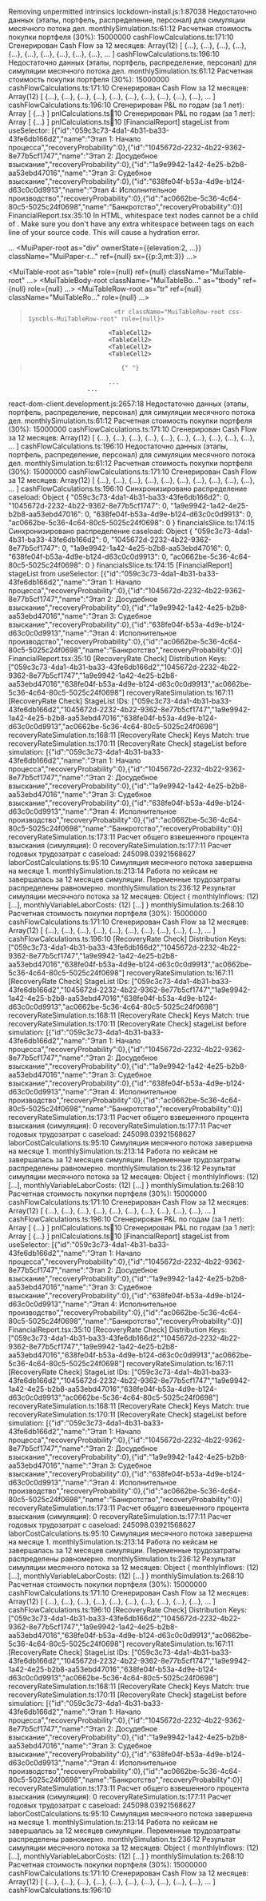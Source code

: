 Removing unpermitted intrinsics lockdown-install.js:1:87038
Недостаточно данных (этапы, портфель, распределение, персонал) для симуляции месячного потока дел. monthlySimulation.ts:61:12
Расчетная стоимость покупки портфеля (30%): 15000000 cashFlowCalculations.ts:171:10
Сгенерирован Cash Flow за 12 месяцев: 
Array(12) [ {…}, {…}, {…}, {…}, {…}, {…}, {…}, {…}, {…}, {…}, … ]
cashFlowCalculations.ts:196:10
Недостаточно данных (этапы, портфель, распределение, персонал) для симуляции месячного потока дел. monthlySimulation.ts:61:12
Расчетная стоимость покупки портфеля (30%): 15000000 cashFlowCalculations.ts:171:10
Сгенерирован Cash Flow за 12 месяцев: 
Array(12) [ {…}, {…}, {…}, {…}, {…}, {…}, {…}, {…}, {…}, {…}, … ]
cashFlowCalculations.ts:196:10
Сгенерирован P&L по годам (за 1 лет): 
Array [ {…} ]
pnlCalculations.ts:100:10
Сгенерирован P&L по годам (за 1 лет): 
Array [ {…} ]
pnlCalculations.ts:100:10
[FinancialReport] stageList from useSelector: [{"id":"059c3c73-4da1-4b31-ba33-43fe6db166d2","name":"Этап 1: Начало процесса","recoveryProbability":0},{"id":"1045672d-2232-4b22-9362-8e77b5cf1747","name":"Этап 2: Досудебное взыскание","recoveryProbability":0},{"id":"1a9e9942-1a42-4e25-b2b8-aa53ebd47016","name":"Этап 3: Судебное взыскание","recoveryProbability":0},{"id":"638fe04f-b53a-4d9e-b124-d63c0c0d9913","name":"Этап 4: Исполнительное производство","recoveryProbability":0},{"id":"ac0662be-5c36-4c64-80c5-5025c24f0698","name":"Банкротство","recoveryProbability":0}] FinancialReport.tsx:35:10
In HTML, whitespace text nodes cannot be a child of <tr>. Make sure you don't have any extra whitespace between tags on each line of your source code.
This will cause a hydration error.

  ...
    <MuiPaper-root as="div" ownerState={{elevation:2, ...}} className="MuiPaper-r..." ref={null} sx={{p:3,mt:3}} ...>
      <Insertion6>
      <div className="MuiPaper-r..." style={{...}}>
        <Typography2>
        <Box3>
        <TableContainer2>
          <MuiTableContainer-root ref={null} as="div" className="MuiTableCo..." ownerState={{...}}>
            <Insertion6>
            <div className="MuiTableCo...">
              <Table2 size="small" aria-label="cash flow ...">
                <MuiTable-root as="table" role={null} ref={null} className="MuiTable-root" ...>
                  <Insertion6>
                  <table role={null} className="MuiTable-r..." aria-label="cash flow ...">
                    <TableHead2>
                    <TableBody2>
                      <MuiTableBody-root className="MuiTableBo..." as="tbody" ref={null} role={null} ...>
                        <Insertion6>
                        <tbody className="MuiTableBo..." role={null}>
                          <TableRow2>
                            <MuiTableRow-root as="tr" ref={null} className="MuiTableRo..." role={null} ...>
                              <Insertion6>
>                             <tr className="MuiTableRow-root css-1yncbls-MuiTableRow-root" role={null}>
                                <TableCell2>
                                <TableCell2>
                                <TableCell2>
                                <TableCell2>
>                               {" "}
                                ...
                          ...
react-dom-client.development.js:2657:18
Недостаточно данных (этапы, портфель, распределение, персонал) для симуляции месячного потока дел. monthlySimulation.ts:61:12
Расчетная стоимость покупки портфеля (30%): 15000000 cashFlowCalculations.ts:171:10
Сгенерирован Cash Flow за 12 месяцев: 
Array(12) [ {…}, {…}, {…}, {…}, {…}, {…}, {…}, {…}, {…}, {…}, … ]
cashFlowCalculations.ts:196:10
Недостаточно данных (этапы, портфель, распределение, персонал) для симуляции месячного потока дел. monthlySimulation.ts:61:12
Расчетная стоимость покупки портфеля (30%): 15000000 cashFlowCalculations.ts:171:10
Сгенерирован Cash Flow за 12 месяцев: 
Array(12) [ {…}, {…}, {…}, {…}, {…}, {…}, {…}, {…}, {…}, {…}, … ]
cashFlowCalculations.ts:196:10
Синхронизировано распределение caseload: 
Object { "059c3c73-4da1-4b31-ba33-43fe6db166d2": 0, "1045672d-2232-4b22-9362-8e77b5cf1747": 0, "1a9e9942-1a42-4e25-b2b8-aa53ebd47016": 0, "638fe04f-b53a-4d9e-b124-d63c0c0d9913": 0, "ac0662be-5c36-4c64-80c5-5025c24f0698": 0 }
financialsSlice.ts:174:15
Синхронизировано распределение caseload: 
Object { "059c3c73-4da1-4b31-ba33-43fe6db166d2": 0, "1045672d-2232-4b22-9362-8e77b5cf1747": 0, "1a9e9942-1a42-4e25-b2b8-aa53ebd47016": 0, "638fe04f-b53a-4d9e-b124-d63c0c0d9913": 0, "ac0662be-5c36-4c64-80c5-5025c24f0698": 0 }
financialsSlice.ts:174:15
[FinancialReport] stageList from useSelector: [{"id":"059c3c73-4da1-4b31-ba33-43fe6db166d2","name":"Этап 1: Начало процесса","recoveryProbability":0},{"id":"1045672d-2232-4b22-9362-8e77b5cf1747","name":"Этап 2: Досудебное взыскание","recoveryProbability":0},{"id":"1a9e9942-1a42-4e25-b2b8-aa53ebd47016","name":"Этап 3: Судебное взыскание","recoveryProbability":0},{"id":"638fe04f-b53a-4d9e-b124-d63c0c0d9913","name":"Этап 4: Исполнительное производство","recoveryProbability":0},{"id":"ac0662be-5c36-4c64-80c5-5025c24f0698","name":"Банкротство","recoveryProbability":0}] FinancialReport.tsx:35:10
[RecoveryRate Check] Distribution Keys: ["059c3c73-4da1-4b31-ba33-43fe6db166d2","1045672d-2232-4b22-9362-8e77b5cf1747","1a9e9942-1a42-4e25-b2b8-aa53ebd47016","638fe04f-b53a-4d9e-b124-d63c0c0d9913","ac0662be-5c36-4c64-80c5-5025c24f0698"] recoveryRateSimulation.ts:167:11
[RecoveryRate Check] StageList IDs: ["059c3c73-4da1-4b31-ba33-43fe6db166d2","1045672d-2232-4b22-9362-8e77b5cf1747","1a9e9942-1a42-4e25-b2b8-aa53ebd47016","638fe04f-b53a-4d9e-b124-d63c0c0d9913","ac0662be-5c36-4c64-80c5-5025c24f0698"] recoveryRateSimulation.ts:168:11
[RecoveryRate Check] Keys Match: true recoveryRateSimulation.ts:170:11
[RecoveryRate Check] stageList before simulation: [{"id":"059c3c73-4da1-4b31-ba33-43fe6db166d2","name":"Этап 1: Начало процесса","recoveryProbability":0},{"id":"1045672d-2232-4b22-9362-8e77b5cf1747","name":"Этап 2: Досудебное взыскание","recoveryProbability":0},{"id":"1a9e9942-1a42-4e25-b2b8-aa53ebd47016","name":"Этап 3: Судебное взыскание","recoveryProbability":0},{"id":"638fe04f-b53a-4d9e-b124-d63c0c0d9913","name":"Этап 4: Исполнительное производство","recoveryProbability":0},{"id":"ac0662be-5c36-4c64-80c5-5025c24f0698","name":"Банкротство","recoveryProbability":0}] recoveryRateSimulation.ts:173:11
Расчет общего взвешенного процента взыскания (симуляция): 0 recoveryRateSimulation.ts:177:11
Расчет годовых трудозатрат с caseload: 245098.03921568627 laborCostCalculations.ts:95:10
Симуляция месячного потока завершена на месяце 1. monthlySimulation.ts:213:14
Работа по кейсам не завершалась за 12 месяцев симуляции. Переменные трудозатраты распределены равномерно. monthlySimulation.ts:236:12
Результат симуляции месячного потока за 12 месяцев: 
Object { monthlyInflows: (12) […], monthlyVariableLaborCosts: (12) […] }
monthlySimulation.ts:268:10
Расчетная стоимость покупки портфеля (30%): 15000000 cashFlowCalculations.ts:171:10
Сгенерирован Cash Flow за 12 месяцев: 
Array(12) [ {…}, {…}, {…}, {…}, {…}, {…}, {…}, {…}, {…}, {…}, … ]
cashFlowCalculations.ts:196:10
[RecoveryRate Check] Distribution Keys: ["059c3c73-4da1-4b31-ba33-43fe6db166d2","1045672d-2232-4b22-9362-8e77b5cf1747","1a9e9942-1a42-4e25-b2b8-aa53ebd47016","638fe04f-b53a-4d9e-b124-d63c0c0d9913","ac0662be-5c36-4c64-80c5-5025c24f0698"] recoveryRateSimulation.ts:167:11
[RecoveryRate Check] StageList IDs: ["059c3c73-4da1-4b31-ba33-43fe6db166d2","1045672d-2232-4b22-9362-8e77b5cf1747","1a9e9942-1a42-4e25-b2b8-aa53ebd47016","638fe04f-b53a-4d9e-b124-d63c0c0d9913","ac0662be-5c36-4c64-80c5-5025c24f0698"] recoveryRateSimulation.ts:168:11
[RecoveryRate Check] Keys Match: true recoveryRateSimulation.ts:170:11
[RecoveryRate Check] stageList before simulation: [{"id":"059c3c73-4da1-4b31-ba33-43fe6db166d2","name":"Этап 1: Начало процесса","recoveryProbability":0},{"id":"1045672d-2232-4b22-9362-8e77b5cf1747","name":"Этап 2: Досудебное взыскание","recoveryProbability":0},{"id":"1a9e9942-1a42-4e25-b2b8-aa53ebd47016","name":"Этап 3: Судебное взыскание","recoveryProbability":0},{"id":"638fe04f-b53a-4d9e-b124-d63c0c0d9913","name":"Этап 4: Исполнительное производство","recoveryProbability":0},{"id":"ac0662be-5c36-4c64-80c5-5025c24f0698","name":"Банкротство","recoveryProbability":0}] recoveryRateSimulation.ts:173:11
Расчет общего взвешенного процента взыскания (симуляция): 0 recoveryRateSimulation.ts:177:11
Расчет годовых трудозатрат с caseload: 245098.03921568627 laborCostCalculations.ts:95:10
Симуляция месячного потока завершена на месяце 1. monthlySimulation.ts:213:14
Работа по кейсам не завершалась за 12 месяцев симуляции. Переменные трудозатраты распределены равномерно. monthlySimulation.ts:236:12
Результат симуляции месячного потока за 12 месяцев: 
Object { monthlyInflows: (12) […], monthlyVariableLaborCosts: (12) […] }
monthlySimulation.ts:268:10
Расчетная стоимость покупки портфеля (30%): 15000000 cashFlowCalculations.ts:171:10
Сгенерирован Cash Flow за 12 месяцев: 
Array(12) [ {…}, {…}, {…}, {…}, {…}, {…}, {…}, {…}, {…}, {…}, … ]
cashFlowCalculations.ts:196:10
Сгенерирован P&L по годам (за 1 лет): 
Array [ {…} ]
pnlCalculations.ts:100:10
Сгенерирован P&L по годам (за 1 лет): 
Array [ {…} ]
pnlCalculations.ts:100:10
[FinancialReport] stageList from useSelector: [{"id":"059c3c73-4da1-4b31-ba33-43fe6db166d2","name":"Этап 1: Начало процесса","recoveryProbability":0},{"id":"1045672d-2232-4b22-9362-8e77b5cf1747","name":"Этап 2: Досудебное взыскание","recoveryProbability":0},{"id":"1a9e9942-1a42-4e25-b2b8-aa53ebd47016","name":"Этап 3: Судебное взыскание","recoveryProbability":0},{"id":"638fe04f-b53a-4d9e-b124-d63c0c0d9913","name":"Этап 4: Исполнительное производство","recoveryProbability":0},{"id":"ac0662be-5c36-4c64-80c5-5025c24f0698","name":"Банкротство","recoveryProbability":0}] FinancialReport.tsx:35:10
[RecoveryRate Check] Distribution Keys: ["059c3c73-4da1-4b31-ba33-43fe6db166d2","1045672d-2232-4b22-9362-8e77b5cf1747","1a9e9942-1a42-4e25-b2b8-aa53ebd47016","638fe04f-b53a-4d9e-b124-d63c0c0d9913","ac0662be-5c36-4c64-80c5-5025c24f0698"] recoveryRateSimulation.ts:167:11
[RecoveryRate Check] StageList IDs: ["059c3c73-4da1-4b31-ba33-43fe6db166d2","1045672d-2232-4b22-9362-8e77b5cf1747","1a9e9942-1a42-4e25-b2b8-aa53ebd47016","638fe04f-b53a-4d9e-b124-d63c0c0d9913","ac0662be-5c36-4c64-80c5-5025c24f0698"] recoveryRateSimulation.ts:168:11
[RecoveryRate Check] Keys Match: true recoveryRateSimulation.ts:170:11
[RecoveryRate Check] stageList before simulation: [{"id":"059c3c73-4da1-4b31-ba33-43fe6db166d2","name":"Этап 1: Начало процесса","recoveryProbability":0},{"id":"1045672d-2232-4b22-9362-8e77b5cf1747","name":"Этап 2: Досудебное взыскание","recoveryProbability":0},{"id":"1a9e9942-1a42-4e25-b2b8-aa53ebd47016","name":"Этап 3: Судебное взыскание","recoveryProbability":0},{"id":"638fe04f-b53a-4d9e-b124-d63c0c0d9913","name":"Этап 4: Исполнительное производство","recoveryProbability":0},{"id":"ac0662be-5c36-4c64-80c5-5025c24f0698","name":"Банкротство","recoveryProbability":0}] recoveryRateSimulation.ts:173:11
Расчет общего взвешенного процента взыскания (симуляция): 0 recoveryRateSimulation.ts:177:11
Расчет годовых трудозатрат с caseload: 245098.03921568627 laborCostCalculations.ts:95:10
Симуляция месячного потока завершена на месяце 1. monthlySimulation.ts:213:14
Работа по кейсам не завершалась за 12 месяцев симуляции. Переменные трудозатраты распределены равномерно. monthlySimulation.ts:236:12
Результат симуляции месячного потока за 12 месяцев: 
Object { monthlyInflows: (12) […], monthlyVariableLaborCosts: (12) […] }
monthlySimulation.ts:268:10
Расчетная стоимость покупки портфеля (30%): 15000000 cashFlowCalculations.ts:171:10
Сгенерирован Cash Flow за 12 месяцев: 
Array(12) [ {…}, {…}, {…}, {…}, {…}, {…}, {…}, {…}, {…}, {…}, … ]
cashFlowCalculations.ts:196:10
[RecoveryRate Check] Distribution Keys: ["059c3c73-4da1-4b31-ba33-43fe6db166d2","1045672d-2232-4b22-9362-8e77b5cf1747","1a9e9942-1a42-4e25-b2b8-aa53ebd47016","638fe04f-b53a-4d9e-b124-d63c0c0d9913","ac0662be-5c36-4c64-80c5-5025c24f0698"] recoveryRateSimulation.ts:167:11
[RecoveryRate Check] StageList IDs: ["059c3c73-4da1-4b31-ba33-43fe6db166d2","1045672d-2232-4b22-9362-8e77b5cf1747","1a9e9942-1a42-4e25-b2b8-aa53ebd47016","638fe04f-b53a-4d9e-b124-d63c0c0d9913","ac0662be-5c36-4c64-80c5-5025c24f0698"] recoveryRateSimulation.ts:168:11
[RecoveryRate Check] Keys Match: true recoveryRateSimulation.ts:170:11
[RecoveryRate Check] stageList before simulation: [{"id":"059c3c73-4da1-4b31-ba33-43fe6db166d2","name":"Этап 1: Начало процесса","recoveryProbability":0},{"id":"1045672d-2232-4b22-9362-8e77b5cf1747","name":"Этап 2: Досудебное взыскание","recoveryProbability":0},{"id":"1a9e9942-1a42-4e25-b2b8-aa53ebd47016","name":"Этап 3: Судебное взыскание","recoveryProbability":0},{"id":"638fe04f-b53a-4d9e-b124-d63c0c0d9913","name":"Этап 4: Исполнительное производство","recoveryProbability":0},{"id":"ac0662be-5c36-4c64-80c5-5025c24f0698","name":"Банкротство","recoveryProbability":0}] recoveryRateSimulation.ts:173:11
Расчет общего взвешенного процента взыскания (симуляция): 0 recoveryRateSimulation.ts:177:11
Расчет годовых трудозатрат с caseload: 245098.03921568627 laborCostCalculations.ts:95:10
Симуляция месячного потока завершена на месяце 1. monthlySimulation.ts:213:14
Работа по кейсам не завершалась за 12 месяцев симуляции. Переменные трудозатраты распределены равномерно. monthlySimulation.ts:236:12
Результат симуляции месячного потока за 12 месяцев: 
Object { monthlyInflows: (12) […], monthlyVariableLaborCosts: (12) […] }
monthlySimulation.ts:268:10
Расчетная стоимость покупки портфеля (30%): 15000000 cashFlowCalculations.ts:171:10
Сгенерирован Cash Flow за 12 месяцев: 
Array(12) [ {…}, {…}, {…}, {…}, {…}, {…}, {…}, {…}, {…}, {…}, … ]
cashFlowCalculations.ts:196:10

​

